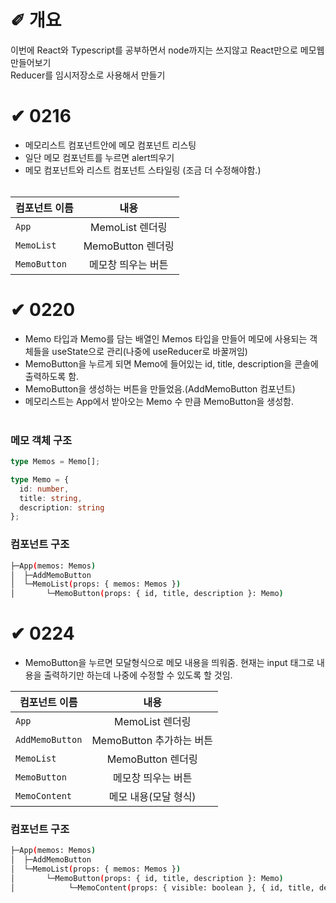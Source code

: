 # &#10000; 개요

이번에 React와 Typescript를 공부하면서 node까지는 쓰지않고 React만으로 메모웹 만들어보기 <br />
Reducer를 임시저장소로 사용해서 만들기

# &#10004; 0216
* 메모리스트 컴포넌트안에 메모 컴포넌트 리스팅<br />
* 일단 메모 컴포넌트를 누르면 alert띄우기<br />
* 메모 컴포넌트와 리스트 컴포넌트 스타일링 (조금 더 수정해야함.)<br /><br />

<div align=center>

| 컴포넌트 이름 | 내용 |
|---|:---:|
| `App` | MemoList 렌더링 |
| `MemoList` | MemoButton 렌더링 |
| `MemoButton` | 메모창 띄우는 버튼 |

</div>

# &#10004; 0220
* Memo 타입과 Memo를 담는 배열인 Memos 타입을 만들어 메모에 사용되는 객체들을 useState으로 관리(나중에 useReducer로 바꿀꺼임)<br />
* MemoButton을 누르게 되면 Memo에 들어있는 id, title, description을 콘솔에 출력하도록 함.<br />
* MemoButton을 생성하는 버튼을 만들었음.(AddMemoButton 컴포넌트)<br />
* 메모리스트는 App에서 받아오는 Memo 수 만큼 MemoButton을 생성함.<br /><br />

### 메모 객체 구조

```typescript
type Memos = Memo[];

type Memo = {
  id: number,
  title: string,
  description: string
};
```

### 컴포넌트 구조
```sh
├─App(memos: Memos)
│  ├─AddMemoButton
│  └─MemoList(props: { memos: Memos })
│       └─MemoButton(props: { id, title, description }: Memo)
```

# &#10004; 0224
* MemoButton을 누르면 모달형식으로 메모 내용을 띄워줌. 현재는 input 태그로 내용을 출력하기만 하는데 나중에 수정할 수 있도록 할 것임.

<div align=center>

| 컴포넌트 이름 | 내용 |
|---|:---:|
| `App` | MemoList 렌더링 |
| `AddMemoButton` | MemoButton 추가하는 버튼 |
| `MemoList` | MemoButton 렌더링 |
| `MemoButton` | 메모창 띄우는 버튼 |
| `MemoContent` | 메모 내용(모달 형식) |

</div>

### 컴포넌트 구조
```sh
├─App(memos: Memos)
│  ├─AddMemoButton
│  └─MemoList(props: { memos: Memos })
│       └─MemoButton(props: { id, title, description }: Memo)
│            └─MemoContent(props: { visible: boolean }, { id, title, description }: Memo)
```